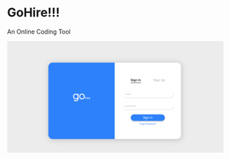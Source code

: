 # GoHire!!!

An Online Coding Tool

<img src="https://raw.githubusercontent.com/dhilipkmr/webapp-samples/master/images/gohire/Screenshot%202019-08-10%20at%207.20.57%20PM.png"/>
